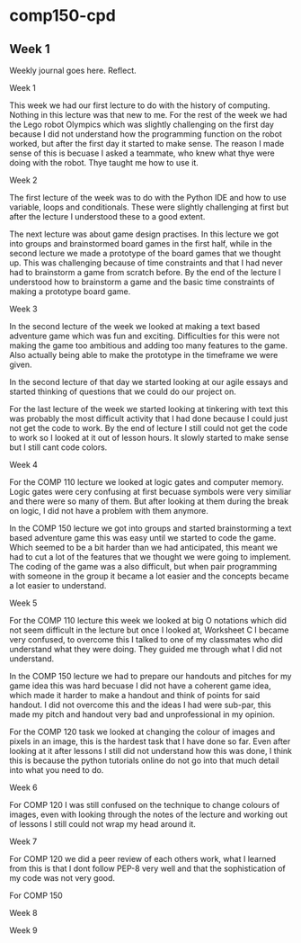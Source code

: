 # comp150-cpd

## Week 1

Weekly journal goes here. Reflect.

Week 1 

This week we had our first lecture to do with the history of computing. Nothing in this lecture was that new to me. For the rest of the week we had the Lego robot Olympics which was slightly challenging on the first day because I did not understand how the programming function on the robot worked, but after the first day it started to make sense. The reason I made sense of this is becuase I asked a teammate, who knew what thye were doing with the robot. Thye taught me how to use it.

Week 2 

The first lecture of the week was to do with the Python IDE and how to use variable, loops and conditionals. These were slightly challenging at first but after the lecture I understood these to a good extent. 

The next lecture was about game design practises. In this lecture we got into groups and brainstormed board games in the first half, while in the second lecture we made a prototype of the board games that we thought up. This was challenging because of time constraints and that I had never had to brainstorm a game from scratch before. By the end of the lecture I understood how to brainstorm a game and the basic time constraints of making a prototype board game. 

Week 3

In the second lecture of the week we looked at making a text based adventure game which was fun and exciting. Difficulties for this were not making the game too ambitious and adding too many features to the game. Also actually being able to make the prototype in the timeframe we were given. 

In the second lecture of that day we started looking at our agile essays and started thinking of questions that we could do our project on. 

For the last lecture of the week we started looking at tinkering with text this was probably the most difficult activity that I had done because I could just not get the code to work. By the end of lecture I still could not get the code to work so I looked at it out of lesson hours. It slowly started to make sense but I still cant code colors.

Week 4

For the COMP 110 lecture we looked at logic gates and computer memory. Logic gates were cery confusing at first becuase symbols were very similiar and there were so many of them. But after looking at them during the break on logic, I did not have a problem with them anymore. 

In the COMP 150 lecture we got into groups and started brainstorming a text based adventure game this was easy until we started to code the game. Which seemed to be a bit harder than we had anticipated, this meant we had to cut a lot of the features that we thought we were going to implement. The coding of the game was a also difficult, but when pair programming with someone in the group it became a lot easier and the concepts became a lot easier to understand. 

Week 5

For the COMP 110 lecture this week we looked at big O notations which did not seem difficult in the lecture but once I looked at, Worksheet C I became very confused, to overcome this I talked to one of my classmates who did understand what they were doing. They guided me through what I did not understand. 

In the COMP 150 lecture we had to prepare our handouts and pitches for my game idea this was hard becuase I did not have a coherent game idea, which made it harder to make a handout and think of points for said handout. I did not overcome this and the ideas I had were sub-par, this made my pitch and handout very bad and unprofessional in my opinion. 

For the COMP 120 task we looked at changing the colour of images and pixels in an image, this is the hardest task that I have done so far. Even after looking at it after lessons I still did not understand how this was done, I think this is because the python tutorials online do not go into that much detail into what you need to do. 

Week 6

For COMP 120 I was still confused on the technique to change colours of images, even with looking through the notes of the lecture and working out of lessons I still could not wrap my head around it.

Week 7

For COMP 120 we did a peer review of each others work, what I learned from this is that I dont follow PEP-8 very well and that the sophistication of my code was not very good.

For COMP 150

Week 8



Week 9


